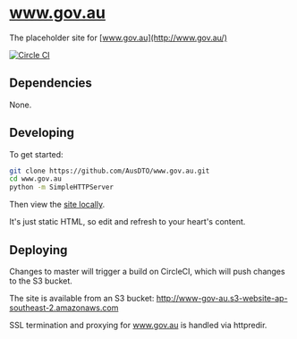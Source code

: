 # www.gov.au

The placeholder site for [www.gov.au](http://www.gov.au/)

[![Circle CI](https://circleci.com/gh/AusDTO/www.gov.au.svg?style=svg&circle-token=e2ad7c1b0e6a0825c4c805e4412d064c98cd23cc)](https://circleci.com/gh/AusDTO/www.gov.au)

## Dependencies

None.

## Developing

To get started:

``` bash
git clone https://github.com/AusDTO/www.gov.au.git
cd www.gov.au
python -m SimpleHTTPServer
```

Then view the [site locally](http://localhost:8000).

It's just static HTML, so edit and refresh to your heart's content.

## Deploying

Changes to master will trigger a build on CircleCI, which will push changes to
the S3 bucket.

The site is available from an S3 bucket: http://www-gov-au.s3-website-ap-southeast-2.amazonaws.com

SSL termination and proxying for www.gov.au is handled via httpredir.

